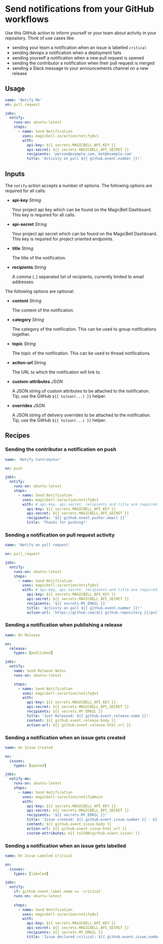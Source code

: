 # Send notifications from your GitHub workflows

Use this GitHub action to inform yourself or your team about activity in your repository. Think of use cases like:

- sending your team a notification when an issue is labelled `critical`
- sending devops a notification when a deployment fails
- sending yourself a notification when a new pull request is opened
- sending the contributor a notification when their pull request is merged
- sending a Slack message to your announcements channel on a new release

## Usage

```yaml
name: 'Notify Me'
on: pull_request

jobs:
  notify:
    runs-on: ubuntu-latest
    steps:
      - name: Send Notification
        uses: magicbell-io/action/notify@v1
        with:
          api-key: ${{ secrets.MAGICBELL_API_KEY }}
          api-secret: ${{ secrets.MAGICBELL_API_SECRET }} 
          recipients: 'person@example.com, bot@example.com'
          title: 'Activity on pull ${{ github.event.number }}!'
```

## Inputs

The `notify` action accepts a number of options. The following options are required for all calls:

- **api-key** _String_
  
  Your project api key which can be found on the MagicBell Dashboard. This key is required for all calls.

- **api-secret** _String_

  Your project api secret which can be found on the MagicBell Dashboard. This key is required for project oriented endpoints.

- **title** _String_

  The title of the notification.

- **recipients** _String_

  A comma (`,`) separated list of recipients, currently limited to email addresses.

The following options are optional:


- **content** _String_

  The content of the notification.

- **category** _String_
 
  The category of the notification. This can be used to group notifications together.

- **topic** _String_

  The topic of the notification. This can be used to thread notifications.

- **action-url** _String_

  The URL to which the notification will link to.

- **custom-attributes** _JSON_

  A JSON string of custom attributes to be attached to the notification. Tip; use the GitHub `${{ toJson(...) }}` helper.

- **overrides** _JSON_

  A JSON string of delivery overrides to be attached to the notification. Tip; use the GitHub `${{ toJson(...) }}` helper.

## Recipes

### Sending the contributor a notification on push

```yaml
name: 'Notify Contributor'

on: push

jobs:
  notify:
    runs-on: ubuntu-latest
    steps:
      - name: Send Notification
        uses: magicbell-io/action/notify@v1
        with: # api-key, api-secret, recipients and title are required.
          api-key: ${{ secrets.MAGICBELL_API_KEY }}
          api-secret: ${{ secrets.MAGICBELL_API_SECRET }}
          recipients: '${{ github.event.pusher.email }}'
          title: 'Thanks for pushing!'
```

### Sending a notification on pull request activity

```yaml
name: 'Notify on pull request'

on: pull_request

jobs:
  notify:
    runs-on: ubuntu-latest
    steps:
      - name: Send Notification
        uses: magicbell-io/action/notify@v1
        with: # api-key, api-secret, recipients and title are required.
          api-key: ${{ secrets.MAGICBELL_API_KEY }}
          api-secret: ${{ secrets.MAGICBELL_API_SECRET }} 
          recipients: '${{ secrets.MY_EMAIL }}'
          title: 'Activity on pull ${{ github.event.number }}!'
          action-url: 'https://github.com/${{ github.repository }}/pulls/${{ github.event.number }}'
```

### Sending a notification when publishing a release

```yaml
name: On Release

on:
  release:
    types: [published]

jobs:
  notify:
    name: Send Release Notes
    runs-on: ubuntu-latest

    steps:
      - name: Send Notification
        uses: magicbell-io/action/notify@v1
        with:
          api-key: ${{ secrets.MAGICBELL_API_KEY }}
          api-secret: ${{ secrets.MAGICBELL_API_SECRET }}
          recipients: ${{ secrets.MY_EMAIL }}
          title: 'Just Released: ${{ github.event.release.name }}!'
          content: ${{ github.event.release.body }}
          action-url: ${{ github.event.release.html_url }}
```

### Sending a notification when an issue gets created

```yaml
name: On Issue Created

on:
  issues:
    types: [opened]

jobs:
  notify-me:
    runs-on: ubuntu-latest
    steps:
      - name: Send Notification
        uses: magicbell-io/action/notify@main
        with:
          api-key: ${{ secrets.MAGICBELL_API_KEY }}
          api-secret: ${{ secrets.MAGICBELL_API_SECRET }}
          recipients: '${{ secrets.MY_EMAIL }}'
          title: 'Issue created: ${{ github.event.issue.number }} - ${{ github.event.issue.title }}'
          content: ${{ github.event.issue.body }}
          action-url: ${{ github.event.issue.html_url }}
          custom-attributes: ${{ toJSON(github.event.issue) }}
```

### Sending a notification when an issue gets labelled

```yaml
name: On Issue Labeled Critical

on:
  issues:
    types: [labeled]

jobs:
  notify:
    if: github.event.label.name == 'critical'
    runs-on: ubuntu-latest
    
    steps:
      - name: Send Notification
        uses: magicbell-io/action/notify@v1
        with:
          api-key: ${{ secrets.MAGICBELL_API_KEY }}
          api-secret: ${{ secrets.MAGICBELL_API_SECRET }}
          recipients: ${{ secrets.MY_EMAIL }}
          title: 'Issue declared critical: ${{ github.event.issue.number }} - ${{ github.event.issue.title }}'
```
